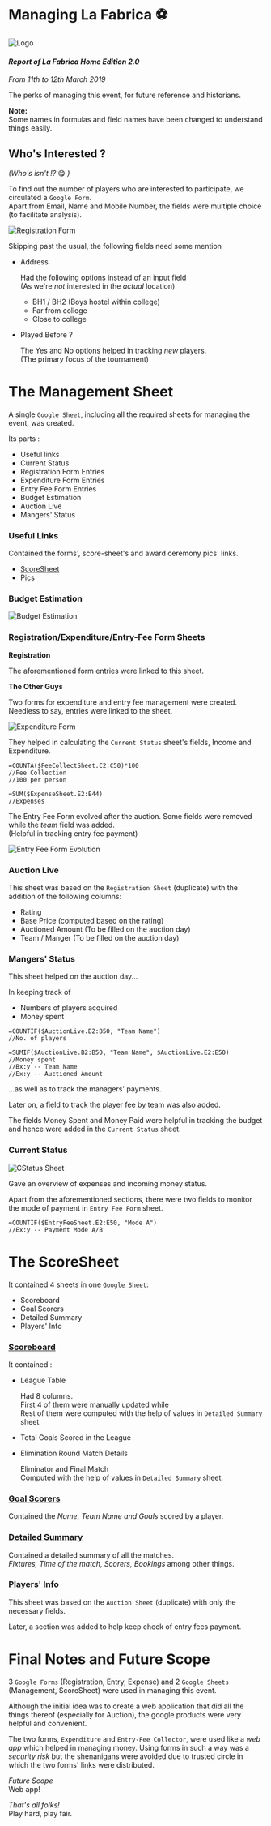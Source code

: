 
Managing La Fabrica :soccer:
============================

![Logo](Pics/La-Fab-Logo.jpeg)

#### _Report of La Fabrica Home Edition 2.0_
_From 11th to 12th March 2019_

The perks of managing this event, for future reference and historians.

**Note:**  
Some names in formulas and field names have been changed to understand things easily.

## Who's Interested ?
_(Who's isn't !?_ :yum: _)_

To find out the number of players who are interested to participate, we circulated a `Google Form`.  
Apart from Email, Name and Mobile Number, the fields were multiple choice (to facilitate analysis).  

![Registration Form](Pics/AdministradoLaFab/Reg-Form.jpg)

Skipping past the usual, the following fields need some mention

* Address  

  Had the following options instead of an input field  
  (As we're _not_ interested in the _actual_ location)  

  * BH1 / BH2 (Boys hostel within college)
  * Far from college
  * Close to college

* Played Before ?  

  The Yes and No options helped in tracking _new_ players.  
  (The primary focus of the tournament)

The Management Sheet
====================

A single `Google Sheet`, including all the required sheets for managing the event, was created.  

Its parts :  

* Useful links
* Current Status
* Registration Form Entries
* Expenditure Form Entries
* Entry Fee Form Entries
* Budget Estimation
* Auction Live
* Mangers' Status

### Useful Links

Contained the forms', score-sheet's and award ceremony pics' links.

* [ScoreSheet](https://docs.google.com/spreadsheets/d/15alylYYKiEQV9vvswo2o3tsac8sS7zfhKP05M2Vpkg8/edit#gid=2062808959)  
* [Pics](https://photos.app.goo.gl/6BnaAjnQ7TKok6T2A)

### Budget Estimation

![Budget Estimation](Pics/AdministradoLaFab/BEst.jpg)

### Registration/Expenditure/Entry-Fee Form Sheets

**Registration**

The aforementioned form entries were linked to this sheet.

**The Other Guys**

Two forms for expenditure and entry fee management were created. Needless to say, entries were linked to the sheet.

![Expenditure Form](Pics/AdministradoLaFab/Exp-Form.jpg)

They helped in calculating the `Current Status` sheet's fields, Income and Expenditure.

```vba
=COUNTA($FeeCollectSheet.C2:C50)*100
//Fee Collection
//100 per person

=SUM($ExpenseSheet.E2:E44)
//Expenses
```

The Entry Fee Form evolved after the auction. Some fields were removed while the _team_ field was added.  
(Helpful in tracking entry fee payment)

![Entry Fee Form Evolution](Pics/AdministradoLaFab/EFee2-Form.jpg)

### Auction Live

This sheet was based on the `Registration Sheet` (duplicate) with the addition of the following columns:

* Rating
* Base Price (computed based on the rating) 
* Auctioned Amount (To be filled on the auction day)
* Team / Manger (To be filled on the auction day)

### Mangers' Status

<!-- ![Manger Sheet](Pics/AdministradoLaFab/M-Sheet.gif) -->

This sheet helped on the auction day...  

In keeping track of
* Numbers of players acquired
* Money spent

```vba
=COUNTIF($AuctionLive.B2:B50, "Team Name")  
//No. of players  

=SUMIF($AuctionLive.B2:B50, "Team Name", $AuctionLive.E2:E50)  
//Money spent  
//Bx:y -- Team Name  
//Ex:y -- Auctioned Amount
```

...as well as to track the managers' payments.

Later on, a field to track the player fee by team was also added.  

The fields Money Spent and Money Paid were helpful in tracking the budget and hence were added in the `Current Status` sheet.

### Current Status

![CStatus Sheet](Pics/AdministradoLaFab/C-Sheet.jpg)

Gave an overview of expenses and incoming money status.

Apart from the aforementioned sections, there were two fields to monitor the mode of payment in `Entry Fee Form` sheet.

```vba
=COUNTIF($EntryFeeSheet.E2:E50, "Mode A")
//Ex:y -- Payment Mode A/B
```


The ScoreSheet
==============

It contained 4 sheets in one [`Google Sheet`](https://docs.google.com/spreadsheets/d/15alylYYKiEQV9vvswo2o3tsac8sS7zfhKP05M2Vpkg8/edit#gid=2062808959):

* Scoreboard
* Goal Scorers
* Detailed Summary
* Players' Info

### [Scoreboard](https://docs.google.com/spreadsheets/d/15alylYYKiEQV9vvswo2o3tsac8sS7zfhKP05M2Vpkg8/edit#gid=280751836)

It contained :

* League Table

  Had 8 columns.  
  First 4 of them were manually updated while  
  Rest of them were computed with the help of values in `Detailed Summary` sheet.

* Total Goals Scored in the League

* Elimination Round Match Details

  Eliminator and Final Match  
  Computed with the help of values in `Detailed Summary` sheet.
 
### [Goal Scorers](https://docs.google.com/spreadsheets/d/15alylYYKiEQV9vvswo2o3tsac8sS7zfhKP05M2Vpkg8/edit#gid=1788668552)

Contained the _Name, Team Name and Goals_ scored by a player.

### [Detailed Summary](https://docs.google.com/spreadsheets/d/15alylYYKiEQV9vvswo2o3tsac8sS7zfhKP05M2Vpkg8/edit#gid=1511547688)

Contained a detailed summary of all the matches.  
_Fixtures, Time of the match, Scorers, Bookings_  among other things.

### [Players' Info](https://docs.google.com/spreadsheets/d/15alylYYKiEQV9vvswo2o3tsac8sS7zfhKP05M2Vpkg8/edit#gid=1104557549)

This sheet was based on the `Auction Sheet` (duplicate) with only the necessary fields.

Later, a section was added to help keep check of entry fees payment.

Final Notes and Future Scope
============================

3 `Google Forms` (Registration, Entry, Expense) and 2 `Google Sheets` (Management, ScoreSheet) were used in managing this event.

Although the initial idea was to create a web application that did all the things thereof (especially for Auction), the google products were very helpful and convenient.

The two forms, `Expenditure` and `Entry-Fee Collector`, were used like a _web app_ which helped in managing money. Using forms in such a way was a _security risk_ but the shenanigans were avoided due to trusted circle in which the two forms' links were distributed.

_Future Scope_  
Web app!

_That's all folks!_  
Play hard, play fair.

